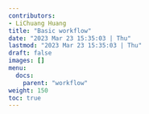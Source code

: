```yaml
---
contributors:
- LiChuang Huang
title: "Basic workflow"
date: "2023 Mar 23 15:35:03 | Thu"
lastmod: "2023 Mar 23 15:35:03 | Thu"
draft: false
images: []
menu:
  docs:
    parent: "workflow"
weight: 150
toc: true
---
```

